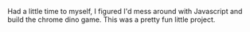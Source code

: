 Had a little time to myself, I figured I'd mess around with Javascript and build the chrome dino game.
This was a pretty fun little project.